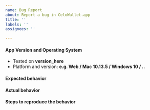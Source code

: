 ```yaml
---
name: Bug Report
about: Report a bug in CeloWallet.app
title: ''
labels: ''
assignees: ''

---
```


#### App Version and Operating System

<!-- App version can be found in the About Wallet modal, link in the footer -->

- Tested on  **version_here**
- Platform and version: **e.g. Web / Mac 10.13.5 / Windows 10 / ..**

#### Expected behavior

<!-- What did you expect to happen? -->

#### Actual behavior

<!-- What's the current behavior you're seeing? -->

#### Steps to reproduce the behavior

<!-- Explain steps to reproduce or provide a screenshot / gif -->

